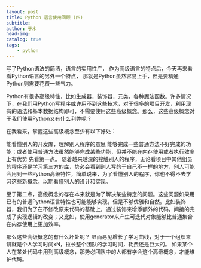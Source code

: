 ```yaml
---
layout: post
title: Python 语言使用回顾 (四)
subtitle: 
author: 子木
head-img: 
catalog: true
tags:
    - python
---
```



写了Python语法的简洁，语言的实用性广， 作为高级语言的特点后，今天再来看看Python语言的另外一个特点， 那就是Python虽然容易上手，但是要精通Python则需要花费一些气力。

Python有很多高级特性，比如生成器，装饰器，元类，各种魔法函数。许多情况下，在我们用Python写程序或许用不到这些技术，对于很多的项目开发，利用现有的语法和基本数据结构即可，不需要使用这些高级概念。那么，这些高级概念对于我们使用Python又有什么利弊呢？

在我看来，掌握这些高级概念至少有以下好处：

能看懂别人的开发库，理解别人程序的意思
能够完成一些普通方法不好完成的功能；或者使用普通方法虽然能够完成某些功能，但并不能在内存使用或者执行效率上有优势
先看第一点。 随着越来越深的接触别人的程序，无论看项目中其他组员的程序还是学习第三方的库，势必会看到别人写的于自己不一样的地方，别人可能会用到一些Python高级特性，简单说来，为了看懂别人的程序，你也不得不去学习这些新概念，以期看懂别人的设计和实现。

至于第二点，高级概念的存在本来就是为了解决某些特定的问题。这些问题如果用已有的普通Python语言特性也可能能够实现，但是不够优雅和自然。比如装饰器，我们为了在不修改原来代码的基础上，通过装饰来增添额外的代码，间接的完成了实现逻辑的改变；又比如，使用generator来产生可迭代对象能够比普通集合在内存使用上更加效率。

那么这些高级概念的有什么坏处呢？ 显而易见增长了学习曲线，对于一个组织来讲就是个人学习时间xN，拉长整个团队的学习时间，耗费还是巨大的。 如果某个人在某处代码中用到高级概念，那势必团队中的人都有学会这个高级概念，才能维护代码。
